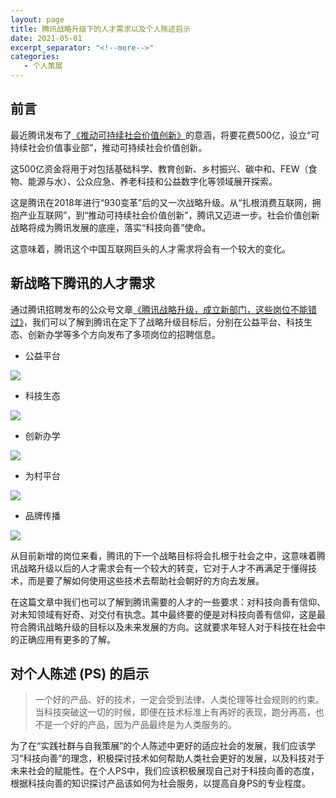 ```yaml
---
layout: page
title: 腾讯战略升级下的人才需求以及个人陈述启示
date: 2021-05-01
excerpt_separator: "<!--more-->"
categories:
   - 个人策展
---
```


## 前言
最近腾讯发布了[《推动可持续社会价值创新》](https://mp.weixin.qq.com/s/9puAGSuORGeZ7-8EbK_xRQ)的意涵，将要花费500亿，设立“可持续社会价值事业部”，推动可持续社会价值创新。

这500亿资金将用于对包括基础科学、教育创新、乡村振兴、碳中和、FEW（食物、能源与水）、公众应急、养老科技和公益数字化等领域展开探索。

<!--more-->

这是腾讯在2018年进行“930变革”后的又一次战略升级。从“扎根消费互联网，拥抱产业互联网”，到“推动可持续社会价值创新”，腾讯又迈进一步。社会价值创新战略将成为腾讯发展的底座，落实“科技向善”使命。

这意味着，腾讯这个中国互联网巨头的人才需求将会有一个较大的变化。

## 新战略下腾讯的人才需求
通过腾讯招聘发布的公众号文章[《腾讯战略升级，成立新部门，这些岗位不能错过》](https://mp.weixin.qq.com/s/9DO_pl9r0rA7tynwmELtOA)，我们可以了解到腾讯在定下了战略升级目标后，分别在公益平台、科技生态、创新办学等多个方向发布了多项岗位的招聘信息。

- 公益平台

![](https://ftp.bmp.ovh/imgs/2021/04/36ab0331d010666d.png)

- 科技生态

![](https://ftp.bmp.ovh/imgs/2021/04/100385df51b37596.png)

- 创新办学

![](https://ftp.bmp.ovh/imgs/2021/04/058020d9e74edab4.png)

- 为村平台

![](https://ftp.bmp.ovh/imgs/2021/04/471ec544d6be49dd.png)

- 品牌传播

![](https://ftp.bmp.ovh/imgs/2021/04/230de46f2e41d691.png)

从目前新增的岗位来看，腾讯的下一个战略目标将会扎根于社会之中，这意味着腾讯战略升级以后的人才需求会有一个较大的转变，它对于人才不再满足于懂得技术，而是要了解如何使用这些技术去帮助社会朝好的方向去发展。

在这篇文章中我们也可以了解到腾讯需要的人才的一些要求：对科技向善有信仰、对未知领域有好奇、对交付有执念。其中最终要的便是对科技向善有信仰，这是最符合腾讯战略升级的目标以及未来发展的方向。这就要求年轻人对于科技在社会中的正确应用有更多的了解。

## 对个人陈述 (PS) 的启示
> 一个好的产品、好的技术，一定会受到法律、人类伦理等社会规则的约束。当科技突破这一切的时候，即便在技术标准上有再好的表现，跑分再高，也不是一个好的产品，因为产品最终是为人类服务的。

为了在“实践社群与自我策展”的个人陈述中更好的适应社会的发展，我们应该学习“科技向善”的理念，积极探讨技术如何帮助人类社会更好的发展，以及科技对于未来社会的赋能性。在个人PS中，我们应该积极展现自己对于科技向善的态度，根据科技向善的知识探讨产品该如何为社会服务，以提高自身PS的专业程度。